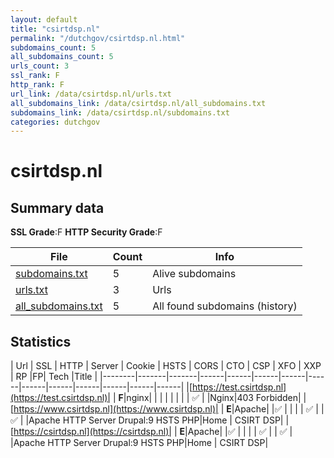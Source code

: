 ```yaml
---
layout: default
title: "csirtdsp.nl"
permalink: "/dutchgov/csirtdsp.nl.html"
subdomains_count: 5
all_subdomains_count: 5
urls_count: 3
ssl_rank: F
http_rank: F
url_link: /data/csirtdsp.nl/urls.txt
all_subdomains_link: /data/csirtdsp.nl/all_subdomains.txt
subdomains_link: /data/csirtdsp.nl/subdomains.txt
categories: dutchgov
---
```



# csirtdsp.nl
## Summary data


**SSL Grade**:F
**HTTP Security Grade**:F


| File       | Count | Info |
|------------|-------|------|
|[subdomains.txt](/data/csirtdsp.nl/subdomains.txt)|5|Alive subdomains|
|[urls.txt](/data/csirtdsp.nl/urls.txt)|3|Urls|
|[all_subdomains.txt](/data/csirtdsp.nl/all_subdomains.txt)|5|All found subdomains (history)|


## Statistics


| Url | SSL | HTTP | Server | Cookie | HSTS | CORS | CTO | CSP | XFO | XXP | RP |FP| Tech |Title |
|--------|-------|-------|------|------|------|------|------|------|------|------|------|------|------|
|[https://test.csirtdsp.nl](https://test.csirtdsp.nl)| | **F**|nginx| | | | | | | | :white_check_mark: | |Nginx|403 Forbidden|
|[https://www.csirtdsp.nl](https://www.csirtdsp.nl)| | **E**|Apache| |:white_check_mark: | | | | :white_check_mark: | | :white_check_mark: | |Apache HTTP Server Drupal:9 HSTS PHP|Home | CSIRT DSP|
|[https://csirtdsp.nl](https://csirtdsp.nl)| | **E**|Apache| |:white_check_mark: | | | | :white_check_mark: | | :white_check_mark: | |Apache HTTP Server Drupal:9 HSTS PHP|Home | CSIRT DSP|